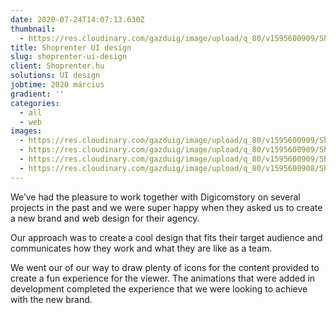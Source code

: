 ```yaml
---
date: 2020-07-24T14:07:13.630Z
thumbnail:
  - https://res.cloudinary.com/gazduig/image/upload/q_80/v1595600909/Shoprenter/Frame_4_nf0gcl.jpg
title: Shoprenter UI design
slug: shoprenter-ui-design
client: Shoprenter.hu
solutions: UI design
jobtime: 2020 március
gradient: ''
categories:
  - all
  - web
images:
  - https://res.cloudinary.com/gazduig/image/upload/q_80/v1595600909/Shoprenter/Frame_2_apgmxt.jpg
  - https://res.cloudinary.com/gazduig/image/upload/q_80/v1595600909/Shoprenter/Frame_5_q8j0ut.jpg
  - https://res.cloudinary.com/gazduig/image/upload/q_80/v1595600909/Shoprenter/Frame_3_pqrog7.jpg
  - https://res.cloudinary.com/gazduig/image/upload/q_80/v1595600908/Shoprenter/Frame_1_srvco8.jpg
---
```

<!--StartFragment-->

We’ve had the pleasure to work together with Digicomstory on several projects in the past and we were super happy when they asked us to create a new brand and web design for their agency.



Our approach was to create a cool design that fits their target audience and communicates how they work and what they are like as a team.



We went our of our way to draw plenty of icons for the content provided to create a fun experience for the viewer. The animations that were added in development completed the experience that we were looking to achieve with the new brand.

<!--EndFragment-->